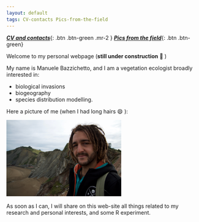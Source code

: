 ```yaml
---
layout: default
tags: CV-contacts Pics-from-the-field
---
```


[**_CV and contacts_**](https://manuelebazzichetto.github.io/pers-website/CV/){: .btn .btn-green .mr-2 } [**_Pics from the field_**](https://manuelebazzichetto.github.io/pers-website/PicsFromField/){: .btn .btn-green}


Welcome to my personal webpage (**still under construction** :hammer: )

My name is Manuele Bazzichetto, and I am a vegetation ecologist broadly interested in:
- biological invasions
- biogeography
- species distribution modelling.

Here a picture of me (when I had long hairs  :smile: ):

<img src="images/DSC_2169.jpg" width="300" />

As soon as I can, I will share on this web-site all things related to my research and personal interests, and some R experiment.

